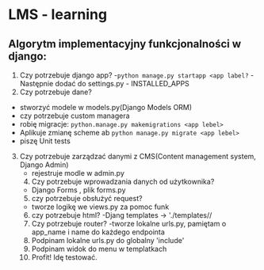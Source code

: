 # LMS - learning 


## Algorytm implementacyjny funkcjonalności w django:
1. Czy potrzebuje django app?
    -`python manage.py startapp <app label?`
   -Następnie dodać do settings.py - INSTALLED_APPS
 2. Czy potrzebuje dane?
 - stworzyć modele w models.py(Django Models ORM)
 - czy potrzebuje custom managera
 - robię migracje: `python.manage.py makemigrations <app lebel>`
 - Aplikuje zmianę scheme ab `python manage.py migrate <app lebel>`
 - piszę Unit tests
3. Czy potrzebuje zarządzać danymi z CMS(Content management system, Django Admin)
    - rejestruje modle w admin.py
   4. Czy potrzebuje wprowadzania danych od użytkownika?
   - Django Forms , plik forms.py
   5. czy potrzebuje obsłużyć request?
    - tworze logikę we views.py za pomoc funk
   6. czy potrzebuje html?
   -Djang templates -> './templates/<app label>/<file>
   7. Czy potrzebuje router?
   -tworze lokalne urls.py, pamiętam o app_name i name do każdego endpointa
   8. Podpinam lokalne urls.py do globalny 'include'
   9. Podpinam widok do menu w templatkach
   10. Profit! Idę testować.